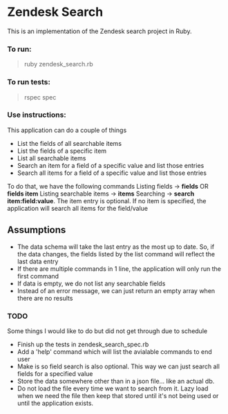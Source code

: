 # Zendesk Search

This is an implementation of the Zendesk search project in Ruby.

### To run:
> ruby zendesk_search.rb

### To run tests:
> rspec spec

### Use instructions:
This application can do a couple of things
- List the fields of all searchable items 
- List the fields of a specific item
- List all searchable items
- Search an item for a field of a specific value and list those entries
- Search all items for a field of a specific value and list those entries

To do that, we have the following commands
Listing fields -> **fields** OR **fields item**
Listing searchable items -> **items**
Searching -> **search item:field:value**. The item entry is optional. If no item is specified, the application will search all items for the field/value


## Assumptions
- The data schema will take the last entry as the most up to date. So, if the data changes, the fields listed by the list command will reflect the last data entry
- If there are multiple commands in 1 line, the application will only run the first command
- If data is empty, we do not list any searchable fields
- Instead of an error message, we can just return an empty array when there are no results

### TODO
Some things I would like to do but did not get through due to schedule
- Finish up the tests in zendesk_search_spec.rb
- Add a 'help' command which will list the avialable commands to end user
- Make is so field search is also optional. This way we can just search all fields for a specified value
- Store the data somewhere other than in a json file... like an actual db.
- Do not load the file every time we want to search from it. Lazy load when we need the file then keep that stored until it's not being used or until the application exists.
